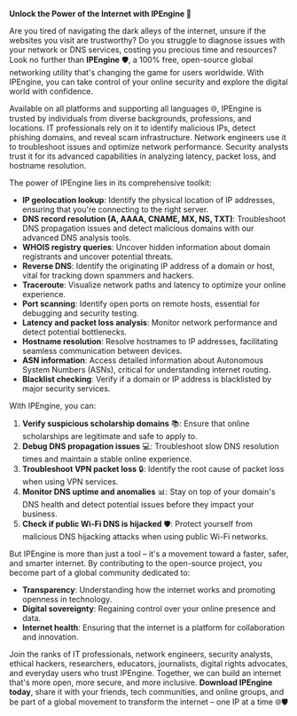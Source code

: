 **Unlock the Power of the Internet with IPEngine 🚀**

Are you tired of navigating the dark alleys of the internet, unsure if the websites you visit are trustworthy? Do you struggle to diagnose issues with your network or DNS services, costing you precious time and resources? Look no further than **IPEngine** 🛡️, a 100% free, open-source global networking utility that's changing the game for users worldwide. With IPEngine, you can take control of your online security and explore the digital world with confidence.

Available on all platforms and supporting all languages 🌐, IPEngine is trusted by individuals from diverse backgrounds, professions, and locations. IT professionals rely on it to identify malicious IPs, detect phishing domains, and reveal scam infrastructure. Network engineers use it to troubleshoot issues and optimize network performance. Security analysts trust it for its advanced capabilities in analyzing latency, packet loss, and hostname resolution.

The power of IPEngine lies in its comprehensive toolkit:

*   **IP geolocation lookup**: Identify the physical location of IP addresses, ensuring that you're connecting to the right server.
*   **DNS record resolution (A, AAAA, CNAME, MX, NS, TXT)**: Troubleshoot DNS propagation issues and detect malicious domains with our advanced DNS analysis tools.
*   **WHOIS registry queries**: Uncover hidden information about domain registrants and uncover potential threats.
*   **Reverse DNS**: Identify the originating IP address of a domain or host, vital for tracking down spammers and hackers.
*   **Traceroute**: Visualize network paths and latency to optimize your online experience.
*   **Port scanning**: Identify open ports on remote hosts, essential for debugging and security testing.
*   **Latency and packet loss analysis**: Monitor network performance and detect potential bottlenecks.
*   **Hostname resolution**: Resolve hostnames to IP addresses, facilitating seamless communication between devices.
*   **ASN information**: Access detailed information about Autonomous System Numbers (ASNs), critical for understanding internet routing.
*   **Blacklist checking**: Verify if a domain or IP address is blacklisted by major security services.

With IPEngine, you can:

1.  **Verify suspicious scholarship domains** 📚: Ensure that online scholarships are legitimate and safe to apply to.
2.  **Debug DNS propagation issues** 💻: Troubleshoot slow DNS resolution times and maintain a stable online experience.
3.  **Troubleshoot VPN packet loss** 🔒: Identify the root cause of packet loss when using VPN services.
4.  **Monitor DNS uptime and anomalies** 📊: Stay on top of your domain's DNS health and detect potential issues before they impact your business.
5.  **Check if public Wi-Fi DNS is hijacked** 🛡️: Protect yourself from malicious DNS hijacking attacks when using public Wi-Fi networks.

But IPEngine is more than just a tool – it's a movement toward a faster, safer, and smarter internet. By contributing to the open-source project, you become part of a global community dedicated to:

*   **Transparency**: Understanding how the internet works and promoting openness in technology.
*   **Digital sovereignty**: Regaining control over your online presence and data.
*   **Internet health**: Ensuring that the internet is a platform for collaboration and innovation.

Join the ranks of IT professionals, network engineers, security analysts, ethical hackers, researchers, educators, journalists, digital rights advocates, and everyday users who trust IPEngine. Together, we can build an internet that's more open, more secure, and more inclusive. **Download IPEngine today**, share it with your friends, tech communities, and online groups, and be part of a global movement to transform the internet – one IP at a time 🌐🛡️